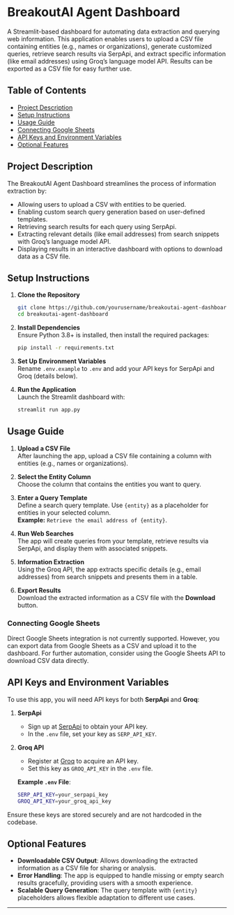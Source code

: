 # BreakoutAI Agent Dashboard

A Streamlit-based dashboard for automating data extraction and querying web information. This application enables users to upload a CSV file containing entities (e.g., names or organizations), generate customized queries, retrieve search results via SerpApi, and extract specific information (like email addresses) using Groq’s language model API. Results can be exported as a CSV file for easy further use.

## Table of Contents

- [Project Description](#project-description)
- [Setup Instructions](#setup-instructions)
- [Usage Guide](#usage-guide)
- [Connecting Google Sheets](#connecting-google-sheets)
- [API Keys and Environment Variables](#api-keys-and-environment-variables)
- [Optional Features](#optional-features)

## Project Description

The BreakoutAI Agent Dashboard streamlines the process of information extraction by:
- Allowing users to upload a CSV with entities to be queried.
- Enabling custom search query generation based on user-defined templates.
- Retrieving search results for each query using SerpApi.
- Extracting relevant details (like email addresses) from search snippets with Groq’s language model API.
- Displaying results in an interactive dashboard with options to download data as a CSV file.

## Setup Instructions

1. **Clone the Repository**  
   ```bash
   git clone https://github.com/yourusername/breakoutai-agent-dashboard.git
   cd breakoutai-agent-dashboard
   ```

2. **Install Dependencies**  
   Ensure Python 3.8+ is installed, then install the required packages:
   ```bash
   pip install -r requirements.txt
   ```

3. **Set Up Environment Variables**  
   Rename `.env.example` to `.env` and add your API keys for SerpApi and Groq (details below).

4. **Run the Application**  
   Launch the Streamlit dashboard with:
   ```bash
   streamlit run app.py
   ```

## Usage Guide

1. **Upload a CSV File**  
   After launching the app, upload a CSV file containing a column with entities (e.g., names or organizations).

2. **Select the Entity Column**  
   Choose the column that contains the entities you want to query.

3. **Enter a Query Template**  
   Define a search query template. Use `{entity}` as a placeholder for entities in your selected column.  
   **Example:** `Retrieve the email address of {entity}`.

4. **Run Web Searches**  
   The app will create queries from your template, retrieve results via SerpApi, and display them with associated snippets.

5. **Information Extraction**  
   Using the Groq API, the app extracts specific details (e.g., email addresses) from search snippets and presents them in a table.

6. **Export Results**  
   Download the extracted information as a CSV file with the **Download** button.

### Connecting Google Sheets

Direct Google Sheets integration is not currently supported. However, you can export data from Google Sheets as a CSV and upload it to the dashboard. For further automation, consider using the Google Sheets API to download CSV data directly.

## API Keys and Environment Variables

To use this app, you will need API keys for both **SerpApi** and **Groq**:

1. **SerpApi**  
   - Sign up at [SerpApi](https://serpapi.com/) to obtain your API key.
   - In the `.env` file, set your key as `SERP_API_KEY`.

2. **Groq API**  
   - Register at [Groq](https://groq.com/) to acquire an API key.
   - Set this key as `GROQ_API_KEY` in the `.env` file.

   **Example `.env` File**:
   ```bash
   SERP_API_KEY=your_serpapi_key
   GROQ_API_KEY=your_groq_api_key
   ```

Ensure these keys are stored securely and are not hardcoded in the codebase.

## Optional Features

- **Downloadable CSV Output**: Allows downloading the extracted information as a CSV file for sharing or analysis.
- **Error Handling**: The app is equipped to handle missing or empty search results gracefully, providing users with a smooth experience.
- **Scalable Query Generation**: The query template with `{entity}` placeholders allows flexible adaptation to different use cases.

---

